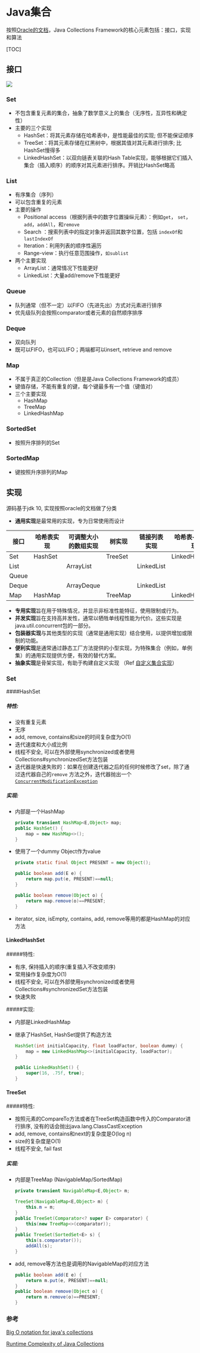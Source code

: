 # Java集合

按照[Oracle的文档](https://docs.oracle.com/javase/tutorial/collections/index.html)，Java Collections Framework的核心元素包括：接口，实现和算法

[TOC]



## 接口

![](https://docs.oracle.com/javase/tutorial/figures/collections/colls-coreInterfaces.gif)

### Set

- 不包含重复元素的集合，抽象了数学意义上的集合（无序性，互异性和确定性）
- 主要的三个实现
  - HashSet：将其元素存储在哈希表中，是性能最佳的实现; 但不能保证顺序
  -  TreeSet：将其元素存储在红黑树中，根据其值对其元素进行排序; 比HashSet慢得多
  - LinkedHashSet：以双向链表关联的Hash Table实现，能够根据它们插入集合（插入顺序）的顺序对其元素进行排序。开销比HashSet略高

### List

- 有序集合（序列）
- 可以包含重复的元素
- 主要的操作
  - Positional access（根据列表中的数字位置操纵元素）：例如`get`， `set`，`add`，`addAll`，和`remove`
  - Search ：搜索列表中的指定对象并返回其数字位置，包括 `indexOf`和`lastIndexOf`
  - Iteration：利用列表的顺序性遍历
  - Range-view：执行任意范围操作，`如sublist`
- 两个主要实现
  - ArrayList：通常情况下性能更好
  - LinkedList：大量add/remove下性能更好

### Queue

- 队列通常（但不一定）以FIFO（先进先出）方式对元素进行排序
- 优先级队列会按照comparator或者元素的自然顺序排序

### Deque

- 双向队列
- 既可以FIFO，也可以LIFO；两端都可以insert, retrieve and remove

### Map

- 不属于真正的Collection（但是是Java Collections Framework的成员）
- 键值存储，不能有重复的键，每个键最多有一个值（键值对）
- 三个主要实现
  - HashMap
  - TreeMap
  - LinkedHashMap

### SortedSet

- 按照升序排列的Set

### SortedMap

- 键按照升序排列的Map

## 实现

源码基于jdk 10, 实现按照oracle的文档做了分类

* **通用实现**是最常用的实现，专为日常使用而设计

| 接口    | 哈希表实现 | 可调整大小的数组实现 | 树实现    | 链接列表实现 | 哈希表+链表实现 |
| ------- | ---------- | -------------------- | --------- | ------------ | --------------- |
| Set   | HashSet  |                      | TreeSet |              | LinkedHashSet |
| List  |            | ArrayList          |           | LinkedList |                 |
| Queue |            |                      |           |              |                 |
| Deque |            | ArrayDeque         |           | LinkedList |                 |
| Map   | HashMap  |                      | TreeMap |              | LinkedHashMap |

- **专用实现**旨在用于特殊情况，并显示非标准性能特征，使用限制或行为。
- **并发实现**旨在支持高并发性，通常以牺牲单线程性能为代价。这些实现是java.util.concurrent包的一部分。
- **包装器实现**与其他类型的实现（通常是通用实现）结合使用，以提供增加或限制的功能。
- **便利实现**是通常通过静态工厂方法提供的小型实现，为特殊集合（例如，单例集）的通用实现提供方便，有效的替代方案。
- **抽象实现**是骨架实现，有助于构建自定义实现 （Ref [自定义集合实现](https://docs.oracle.com/javase/tutorial/collections/custom-implementations/index.html)）

### Set

####HashSet

##### 特性:

- 没有重复元素
- 无序
-  add, remove, contains和size的时间复杂度为O(1) 
- 迭代速度和大小成比例
- 线程不安全, 可以在外部使用synchronized或者使用Collections#synchronizedSet方法包装
- 迭代器是快速失败的：如果在创建迭代器之后的任何时候修改了set，除了通过迭代器自己的`remove` 方法之外，迭代器抛出一个[`ConcurrentModificationException`](https://docs.oracle.com/javase/8/docs/api/java/util/ConcurrentModificationException.html)

##### 实现:

- 内部是一个HashMap 

  ```java
  private transient HashMap<E,Object> map;
  public HashSet() {
      map = new HashMap<>();
  }
  ```

- 使用了一个dummy Object作为value

  ```java
  private static final Object PRESENT = new Object();
  
  public boolean add(E e) {
      return map.put(e, PRESENT)==null;
  }
  
  public boolean remove(Object o) {
      return map.remove(o)==PRESENT;
  }
  ```

- iterator, size, isEmpty, contains, add, remove等用的都是HashMap的对应方法

#### LinkedHashSet

#####特性:

- 有序, 保持插入的顺序(重复插入不改变顺序)
- 常用操作复杂度为O(1)
- 线程不安全, 可以在外部使用synchronized或者使用Collections#synchronizedSet方法包装
- 快速失败

#####实现:

- 内部是LinkedHashMap

- 继承了HashSet, HashSet提供了构造方法

  ```java
  HashSet(int initialCapacity, float loadFactor, boolean dummy) {
      map = new LinkedHashMap<>(initialCapacity, loadFactor);
  }
  
  public LinkedHashSet() {
      super(16, .75f, true);
  }
  ```

#### TreeSet

#####特性:

- 按照元素的CompareTo方法或者在TreeSet构造函数中传入的Comparator进行排序, 没有的话会抛出java.lang.ClassCastException
- add, remove, contains和next的复杂度是O(log n)
- size的复杂度是O(1)
- 线程不安全, fail fast

##### 实现:

- 内部是TreeMap (NavigableMap/SortedMap)

  ```java
  private transient NavigableMap<E,Object> m;
  
  TreeSet(NavigableMap<E,Object> m) {
      this.m = m;
  }
  public TreeSet(Comparator<? super E> comparator) {
      this(new TreeMap<>(comparator));
  }
  public TreeSet(SortedSet<E> s) {
      this(s.comparator());
      addAll(s);
  }
  ```

- add, remove等方法也是调用的NavigableMap的对应方法

  ```java
  public boolean add(E e) {
      return m.put(e, PRESENT)==null;
  }
  public boolean remove(Object o) {
      return m.remove(o)==PRESENT;
  }
  ```







### 参考

[Big O notation for java's collections](https://gist.github.com/FedericoPonzi/8d5094dbae33cbb94536a73f62d1c1a0)

[Runtime Complexity of Java Collections](https://gist.github.com/psayre23/c30a821239f4818b0709)

